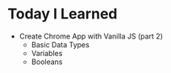 # Today I Learned

- Create Chrome App with Vanilla JS (part 2)
  - Basic Data Types
  - Variables
  - Booleans
